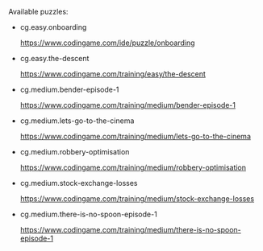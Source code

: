 Available puzzles: 
- cg.easy.onboarding

  https://www.codingame.com/ide/puzzle/onboarding

- cg.easy.the-descent

  https://www.codingame.com/training/easy/the-descent

- cg.medium.bender-episode-1

  https://www.codingame.com/training/medium/bender-episode-1

- cg.medium.lets-go-to-the-cinema

  https://www.codingame.com/training/medium/lets-go-to-the-cinema

- cg.medium.robbery-optimisation

  https://www.codingame.com/training/medium/robbery-optimisation

- cg.medium.stock-exchange-losses

  https://www.codingame.com/training/medium/stock-exchange-losses

- cg.medium.there-is-no-spoon-episode-1

  https://www.codingame.com/training/medium/there-is-no-spoon-episode-1

